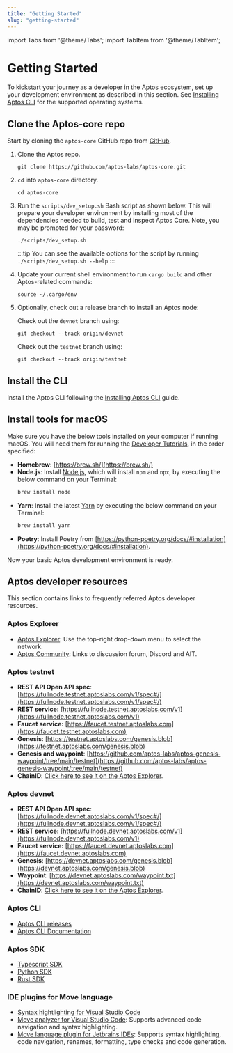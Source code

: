 ```yaml
---
title: "Getting Started"
slug: "getting-started"
---
```


import Tabs from '@theme/Tabs';
import TabItem from '@theme/TabItem';

# Getting Started

To kickstart your journey as a developer in the Aptos ecosystem, set up your development environment as described in this section. See [Installing Aptos CLI](../cli-tools/aptos-cli-tool/install-aptos-cli.md) for the supported operating systems.

## Clone the Aptos-core repo

Start by cloning the `aptos-core` GitHub repo from [GitHub](https://github.com/aptos-labs/aptos-core).

1. Clone the Aptos repo.

      ```
      git clone https://github.com/aptos-labs/aptos-core.git
      ```

2. `cd` into `aptos-core` directory.

    ```
    cd aptos-core
    ```

3. Run the `scripts/dev_setup.sh` Bash script as shown below. This will prepare your developer environment by installing most of the dependencies needed to build, test and inspect Aptos Core. Note, you may be prompted for your password:

    ```
    ./scripts/dev_setup.sh
    ```
    :::tip
    You can see the available options for the script by running `./scripts/dev_setup.sh --help`
    :::

4. Update your current shell environment to run `cargo build` and other Aptos-related commands:

    ```
    source ~/.cargo/env
    ```

5. Optionally, check out a release branch to install an Aptos node:

    <Tabs groupId="network">
    <TabItem value="devnet" label="Devnet">

    Check out the `devnet` branch using:

    ```
    git checkout --track origin/devnet
    ```
    </TabItem>
    <TabItem value="testnet" label="Testnet" default>

    Check out the `testnet` branch using:

    ```
    git checkout --track origin/testnet
    ```
    </TabItem>
    </Tabs>

## Install the CLI

Install the Aptos CLI following the [Installing Aptos CLI](/cli-tools/aptos-cli-tool/install-aptos-cli.md) guide. 

## Install tools for macOS

Make sure you have the below tools installed on your computer if running macOS. You will need them for running the [Developer Tutorials](/docs/tutorials/index.md), in the order specified:

- **Homebrew**: [https://brew.sh/](https://brew.sh/)
- **Node.js**: Install [Node.js](https://nodejs.org/en/download/), which will install `npm` and `npx`, by executing the below command on your Terminal:
    ```bash
    brew install node
    ```
- **Yarn**: Install the latest [Yarn](https://classic.yarnpkg.com/lang/en/docs/install/#mac-stable) by executing the below command on your Terminal:
    ```bash
    brew install yarn
    ```
- **Poetry**: Install Poetry from [https://python-poetry.org/docs/#installation](https://python-poetry.org/docs/#installation).

Now your basic Aptos development environment is ready.

## Aptos developer resources

This section contains links to frequently referred Aptos developer resources. 

### Aptos Explorer

- [Aptos Explorer](https://explorer.aptoslabs.com/): Use the top-right drop-down menu to select the network.
- [Aptos Community](https://aptoslabs.com/community): Links to discussion forum, Discord and AIT.

### Aptos testnet

- **REST API Open API spec**: [https://fullnode.testnet.aptoslabs.com/v1/spec#/](https://fullnode.testnet.aptoslabs.com/v1/spec#/)
- **REST service:** [https://fullnode.testnet.aptoslabs.com/v1](https://fullnode.testnet.aptoslabs.com/v1)
- **Faucet service:** [https://faucet.testnet.aptoslabs.com](https://faucet.testnet.aptoslabs.com)
- **Genesis**: [https://testnet.aptoslabs.com/genesis.blob](https://testnet.aptoslabs.com/genesis.blob)
- **Genesis and waypoint**: [https://github.com/aptos-labs/aptos-genesis-waypoint/tree/main/testnet](https://github.com/aptos-labs/aptos-genesis-waypoint/tree/main/testnet)
- **ChainID**: [Click here to see it on the Aptos Explorer](https://explorer.aptoslabs.com/?network=testnet).

### Aptos devnet

- **REST API Open API spec**: [https://fullnode.devnet.aptoslabs.com/v1/spec#/](https://fullnode.devnet.aptoslabs.com/v1/spec#/)
- **REST service:** [https://fullnode.devnet.aptoslabs.com/v1](https://fullnode.devnet.aptoslabs.com/v1)
- **Faucet service:** [https://faucet.devnet.aptoslabs.com](https://faucet.devnet.aptoslabs.com)
- **Genesis**: [https://devnet.aptoslabs.com/genesis.blob](https://devnet.aptoslabs.com/genesis.blob)
- **Waypoint**: [https://devnet.aptoslabs.com/waypoint.txt](https://devnet.aptoslabs.com/waypoint.txt)
- **ChainID**: [Click here to see it on the Aptos Explorer](https://explorer.aptoslabs.com/?network=devnet).

### Aptos CLI

- [Aptos CLI releases](https://github.com/aptos-labs/aptos-core/releases?q=cli&expanded=true)
- [Aptos CLI Documentation](/cli-tools/aptos-cli-tool/aptos-cli-index)

### Aptos SDK

- [Typescript SDK](https://www.npmjs.com/package/aptos)
- [Python SDK](https://pypi.org/project/aptos-sdk/)
- [Rust SDK](/sdks/rust-sdk.md)

### IDE plugins for Move language

- [Syntax hightlighting for Visual Studio Code](https://marketplace.visualstudio.com/items?itemName=damirka.move-syntax)
- [Move analyzer for Visual Studio Code](https://marketplace.visualstudio.com/items?itemName=move.move-analyzer): Supports advanced code navigation and syntax highlighting.
- [Move language plugin for Jetbrains IDEs](https://plugins.jetbrains.com/plugin/14721-move-language): Supports syntax highlighting, code navigation, renames, formatting, type checks and code generation.
